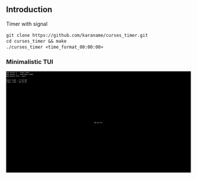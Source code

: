 ## Introduction
Timer with signal
```
git clone https://github.com/karaname/curses_timer.git
cd curses_timer && make
./curses_timer <time_format_00:00:00>
```
### Minimalistic TUI
![example](/screenshots/tui_example.png)
